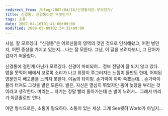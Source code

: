 ```yaml
---
redirect_from: /blog/2007/04/16/신경통이란-무엇인가/
title: 신경통. 신경통이란 무엇인가?
tags: 소통
date: 2007-04-16T01:41:00+09:00
modified: 2008-03-09T02:34:32+09:00
---
```

사실, 잘 모르겠다. "신경통"은 어르신들의 영역의 것인 것으로 인식해왔고,
어떤 병인지, 어떤 증상을 가지고 있는지... 나는 잘 모른다. 그냥, 이 글을
쓰려다보니, 그 단어가 갑자기 떠올랐다.  
  
신경통에 걸린게 아닌가 모르겠다. 신경이 마비되어... 정보 전달이 잘 되지
않고 있다. 밥을 못먹어 배에서 꼬로록 소리가 나고 위장이 쭈그러지는 느낌이
들만도 한데, 어찌된 영문인지 배고픔을 느끼지 못한다. 이놈의 타이핑.
손가락이 아파 죽겠는데... 손가락이 물러 터져도 그것을 발은 모른다.
발은, 자신은 열심히 뛰었지만 몸이 늦장을 부리는 것이라고 생각한다.
머리는... 자기는 정말 빨리 돌아가는데 손 발이 느려서... 그래서 머리가
아픈줄로만 안다.  
  
  
어떤 형식으로든, 소통이 필요하다. 소통이 있는 세상. 그게 See뭣혀 World가
아닐지...

